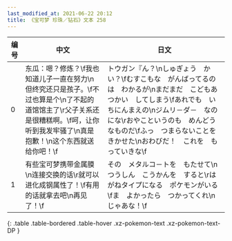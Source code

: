```yaml
---
last_modified_at: 2021-06-22 20:12
title: 《宝可梦 珍珠／钻石》文本 258
---
```

| 编号 | 中文 | 日文 |
| ---- | ---- | ---- |
| 0 | 东瓜：嗯？修炼？\f我也知道儿子一直在努力\n但终究还只是孩子。\f不过也算是个\n了不起的道馆馆主了\r父子关系还是很糟糕啊。\f呵，让你听到我发牢骚了\n真是抱歉！\n这个东西就送给你吧！\f | トウガン『ん？\nしゅぎょう　かい？\fむすこもな　がんばってるのは　わかるが\nまだまだ　こどもあつかい　してしまう\fあれでも　いちにんまえの\nジムリ－ダ－　なのにな\rおやこというのも　めんどうなものだ\fふっ　つまらないことを　きかせた\nおわびだ！　これを　もっていきな\f |
| 1 | 有些宝可梦携带金属膜\n连接交换的话\r就可以进化成钢属性了！\f有用的话就拿去吧\n再见了！\f | その　メタルコ－トを　もたせて\nつうしん　こうかんを　すると\rはがねタイプになる　ポケモンがいる\fま　よかったら　つかってくれ\nじゃあな！\f |
{: .table .table-bordered .table-hover .xz-pokemon-text .xz-pokemon-text-DP }